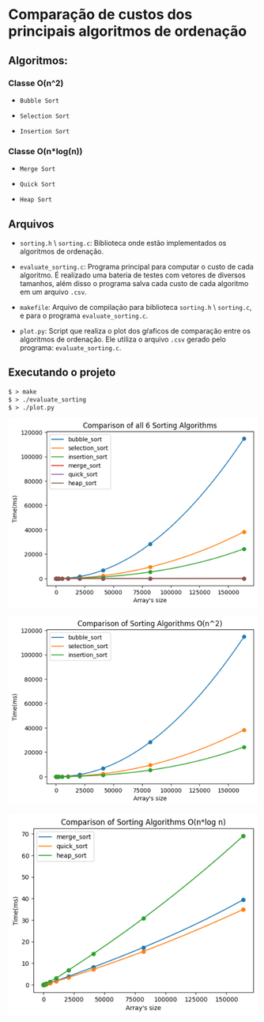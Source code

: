 # Comparação de custos dos principais algoritmos de ordenação

## Algoritmos:

### Classe O(n^2)

*	`Bubble Sort`
	
*	`Selection Sort`
	
*	`Insertion Sort`
	
### Classe O(n*log(n))
	
*	`Merge Sort`
	
*	`Quick Sort`
	
*	`Heap Sort`

## Arquivos

*	`sorting.h` \ `sorting.c`: Biblioteca onde estão implementados os algoritmos de ordenação.

*	`evaluate_sorting.c`: Programa principal para computar o custo de cada algoritmo. É realizado uma bateria de testes com vetores de diversos tamanhos, além disso o programa salva cada custo de cada algoritmo em um arquivo `.csv`.

*	`makefile`: Arquivo de compilação para biblioteca `sorting.h` \ `sorting.c`, e para o programa `evaluate_sorting.c`.

*	`plot.py`: Script que realiza o plot dos gŕaficos de comparação entre os algoritmos de ordenação. Ele utiliza o arquivo `.csv` gerado pelo programa: `evaluate_sorting.c`.

## Executando o projeto

```shell
$ > make
$ > ./evaluate_sorting
$ > ./plot.py
```



![Comparison_all](https://github.com/allan-cedric/sorting-alg/blob/master/comparison_all_graphic.png)

![Comparison_n2](https://github.com/allan-cedric/sorting-alg/blob/master/comparison_n2_graphic.png)

![Comparison_nlogn](https://github.com/allan-cedric/sorting-alg/blob/master/comparison_nlogn_graphic.png)
